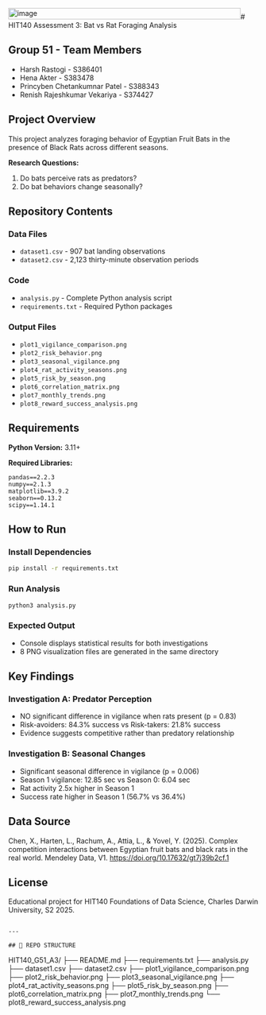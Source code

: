<img width="468" height="23" alt="image" src="https://github.com/user-attachments/assets/cebb586e-dd61-4943-b18f-85e70f98e4cf" /># HIT140 Assessment 3: Bat vs Rat Foraging Analysis

## Group 51 - Team Members
- Harsh Rastogi - S386401
- Hena Akter - S383478
- Princyben Chetankumnar Patel - S388343
- Renish Rajeshkumar Vekariya - S374427

## Project Overview
This project analyzes foraging behavior of Egyptian Fruit Bats in the presence of Black Rats across different seasons.

**Research Questions:**
1. Do bats perceive rats as predators?
2. Do bat behaviors change seasonally?

## Repository Contents

### Data Files
- `dataset1.csv` - 907 bat landing observations
- `dataset2.csv` - 2,123 thirty-minute observation periods

### Code
- `analysis.py` - Complete Python analysis script
- `requirements.txt` - Required Python packages

### Output Files
- `plot1_vigilance_comparison.png`
- `plot2_risk_behavior.png`
- `plot3_seasonal_vigilance.png`
- `plot4_rat_activity_seasons.png`
- `plot5_risk_by_season.png`
- `plot6_correlation_matrix.png`
- `plot7_monthly_trends.png`
- `plot8_reward_success_analysis.png`

## Requirements

**Python Version:** 3.11+

**Required Libraries:**
```
pandas==2.2.3
numpy==2.1.3
matplotlib==3.9.2
seaborn==0.13.2
scipy==1.14.1
```

## How to Run

### Install Dependencies
```bash
pip install -r requirements.txt
```

### Run Analysis
```bash
python3 analysis.py
```

### Expected Output
- Console displays statistical results for both investigations
- 8 PNG visualization files are generated in the same directory

## Key Findings

### Investigation A: Predator Perception
- NO significant difference in vigilance when rats present (p = 0.83)
- Risk-avoiders: 84.3% success vs Risk-takers: 21.8% success
- Evidence suggests competitive rather than predatory relationship

### Investigation B: Seasonal Changes
- Significant seasonal difference in vigilance (p = 0.006)
- Season 1 vigilance: 12.85 sec vs Season 0: 6.04 sec
- Rat activity 2.5x higher in Season 1
- Success rate higher in Season 1 (56.7% vs 36.4%)

## Data Source

Chen, X., Harten, L., Rachum, A., Attia, L., & Yovel, Y. (2025). Complex competition interactions between Egyptian fruit bats and black rats in the real world. Mendeley Data, V1. https://doi.org/10.17632/gt7j39b2cf.1

## License

Educational project for HIT140 Foundations of Data Science, Charles Darwin University, S2 2025.
```

---

## 📁 REPO STRUCTURE

```
HIT140_G51_A3/
├── README.md
├── requirements.txt
├── analysis.py
├── dataset1.csv
├── dataset2.csv
├── plot1_vigilance_comparison.png
├── plot2_risk_behavior.png
├── plot3_seasonal_vigilance.png
├── plot4_rat_activity_seasons.png
├── plot5_risk_by_season.png
├── plot6_correlation_matrix.png
├── plot7_monthly_trends.png
└── plot8_reward_success_analysis.png
